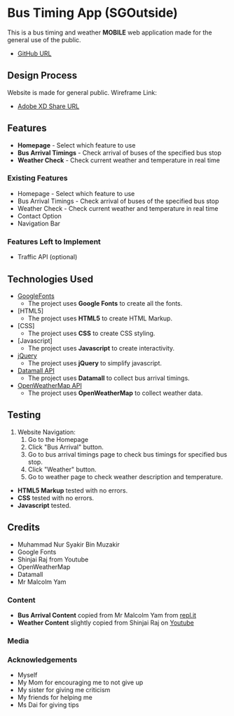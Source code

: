 # Bus Timing App (SGOutside)

This is a bus timing and weather **MOBILE** web application made for the general use of the public.
- [GitHub URL](https://sharkir03.github.io/IDAssignment-2/)
## Design Process

Website is made for general public.
Wireframe Link:
- [Adobe XD Share URL](https://xd.adobe.com/view/09ff4621-c522-454e-bd5c-243e72e13ced-5cac/)

## Features
- **Homepage** - Select which feature to use
- **Bus Arrival Timings** - Check arrival of buses of the specified bus stop
- **Weather Check** - Check current weather and temperature in real time
### Existing Features
- Homepage - Select which feature to use
- Bus Arrival Timings - Check arrival of buses of the specified bus stop
- Weather Check - Check current weather and temperature in real time
- Contact Option
- Navigation Bar
### Features Left to Implement
- Traffic API (optional)
## Technologies Used
- [GoogleFonts](https://fonts.google.com/)
    - The project uses **Google Fonts** to create all the fonts.
- [HTML5]
    - The project uses **HTML5** to create HTML Markup.
- [CSS]
    - The project uses **CSS** to create CSS styling.
- [Javascript]
    - The project uses **Javascript** to create interactivity.
- [jQuery](https://cdnjs.cloudflare.com/ajax/libs/jquery/3.5.1/jquery.min.js)
    - The project uses **jQuery** to simplify javascript.
- [Datamall API](https://www.mytransport.sg/content/mytransport/home/dataMall/dynamic-data.html#Public%20Transport)
    - The project uses **Datamall** to collect bus arrival timings.
- [OpenWeatherMap API](https://openweathermap.org/)
    - The project uses **OpenWeatherMap** to collect weather data.
## Testing
1. Website Navigation:
    1. Go to the Homepage
    2. Click "Bus Arrival" button.
    3. Go to bus arrival timings page to check bus timings for specified bus stop.
    4. Click "Weather" button.
    5. Go to weather page to check weather description and temperature.

- **HTML5 Markup** tested with no errors.
- **CSS** tested with no errors.
- **Javascript** tested.
## Credits
- Muhammad Nur Syakir Bin Muzakir
- Google Fonts
- Shinjai Raj from Youtube
- OpenWeatherMap
- Datamall
- Mr Malcolm Yam
### Content
- **Bus Arrival Content** copied from Mr Malcolm Yam from [repl.it](https://repl.it/@malcolmyam/simple-lta#)
- **Weather Content** slightly copied from Shinjai Raj on [Youtube](https://www.youtube.com/c/ShanjaiRaj)

### Media
### Acknowledgements

- Myself
- My Mom for encouraging me to not give up
- My sister for giving me criticism
- My friends for helping me
- Ms Dai for giving tips
